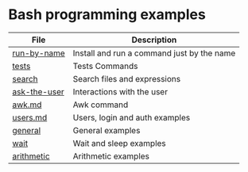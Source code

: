# Bash programming examples  
| File | Description |
| -- | -- |  
| [run-by-name](https://https://github.com/augustomatheuss/gsh/blob/master/programming-examples/run-by-name.md)  | Install and run a command just by the name |  
| [tests](https://https://github.com/augustomatheuss/gsh/blob/master/programming-examples/tests.md) | Tests Commands |  
| [search](https://https://github.com/augustomatheuss/gsh/blob/master/programming-examples/search.md)| Search files and expressions |  
| [ask-the-user](https://https://github.com/augustomatheuss/gsh/blob/master/programming-examples/ask-the-user.md) | Interactions with the user |  
| [awk.md](https://https://github.com/augustomatheuss/gsh/blob/master/programming-examples/awk.md) | Awk command |  
| [users.md](https://https://github.com/augustomatheuss/gsh/blob/master/programming-examples/users.md) | Users, login and auth examples |  
| [general](https://https://github.com/augustomatheuss/gsh/blob/master/programming-examples/general.md) | General examples |  
| [wait](https://https://github.com/augustomatheuss/gsh/blob/master/programming-examples/wait.md) | Wait and sleep examples |   
| [arithmetic](https://https://github.com/augustomatheuss/gsh/blob/master/programming-examples/arithmetic.md) | Arithmetic examples | 
